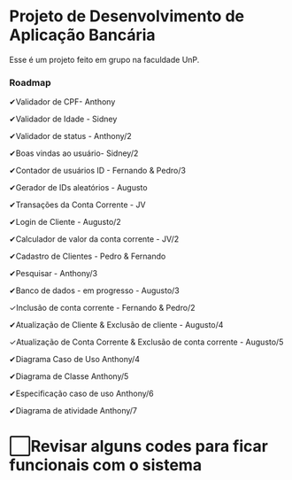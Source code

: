 # Projeto de Desenvolvimento de Aplicação Bancária
Esse é um projeto feito em grupo na faculdade UnP.

### Roadmap
✔Validador de CPF- Anthony

✔Validador de Idade - Sidney

✔Validador de status - Anthony/2

✔Boas vindas ao usuário- Sidney/2

✔Contador de usuários ID - Fernando & Pedro/3

✔Gerador de IDs aleatórios - Augusto

✔Transações da Conta Corrente - JV

✔Login de Cliente - Augusto/2

✔Calculador de valor da conta corrente - JV/2

✔Cadastro de Clientes - Pedro & Fernando

✔Pesquisar - Anthony/3

✔Banco de dados - em progresso - Augusto/3

✓Inclusão de conta corrente - Fernando & Pedro/2

✔Atualização de Cliente & Exclusão de cliente - Augusto/4

✓Atualização de Conta Corrente & Exclusão de conta corrente - Augusto/5

✔Diagrama Caso de Uso Anthony/4

✔Diagrama de Classe Anthony/5

✔Especificação caso de uso Anthony/6

✔Diagrama de atividade Anthony/7

###
⬜Revisar alguns codes para ficar funcionais com o sistema
==

